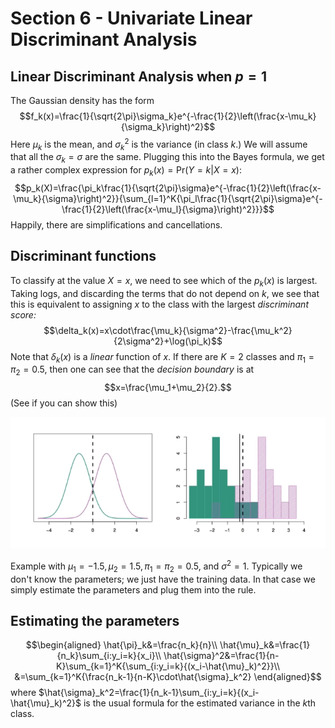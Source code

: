 # Section 6 - Univariate Linear Discriminant Analysis
## Linear Discriminant Analysis when $p=1$
The Gaussian density has the form
$$f_k(x)=\frac{1}{\sqrt{2\pi}\sigma_k}e^{-\frac{1}{2}\left(\frac{x-\mu_k}{\sigma_k}\right)^2}$$
Here $\mu_k$ is the mean, and $\sigma_k^2$ is the variance (in class $k.$) We will assume that all the $\sigma_k=\sigma$ are the same.
Plugging this into the Bayes formula, we get a rather complex expression for $p_k(x)=\text{Pr}(Y=k|X=x):$
$$p_k(X)=\frac{\pi_k\frac{1}{\sqrt{2\pi}\sigma}e^{-\frac{1}{2}\left(\frac{x-\mu_k}{\sigma}\right)^2}}{\sum_{l=1}^K{\pi_l\frac{1}{\sqrt{2\pi}\sigma}e^{-\frac{1}{2}\left(\frac{x-\mu_l}{\sigma}\right)^2}}}$$
Happily, there are simplifications and cancellations.
## Discriminant functions
To classify at the value $X=x,$ we need to see which of the $p_k(x)$ is largest. Taking logs, and discarding the terms that do not depend on $k,$ we see that this is equivalent to assigning $x$ to the class with the largest _discriminant score:_
$$\delta_k(x)=x\cdot\frac{\mu_k}{\sigma^2}-\frac{\mu_k^2}{2\sigma^2}+\log(\pi_k)$$
Note that $\delta_k(x)$ is a _linear_ function of $x.$
If there are $K=2$ classes and $\pi_1=\pi_2=0.5,$ then one can see that the _decision boundary_ is at
$$x=\frac{\mu_1+\mu_2}{2}.$$
(See if you can show this)

![](images/func.png)

Example with $\mu_1=-1.5,\mu_2=1.5,\pi_1=\pi_2=0.5,$ and $\sigma^2=1.$
Typically we don't know the parameters; we just have the training data. In that case we simply estimate the parameters and plug them into the rule.
## Estimating the parameters
$$\begin{aligned}
\hat{\pi}_k&=\frac{n_k}{n}\\
\hat{\mu}_k&=\frac{1}{n_k}\sum_{i:y_i=k}{x_i}\\
\hat{\sigma}^2&=\frac{1}{n-K}\sum_{k=1}^K{\sum_{i:y_i=k}{(x_i-\hat{\mu}_k)^2}}\\
&=\sum_{k=1}^K{\frac{n_k-1}{n-K}\cdot\hat{\sigma}_k^2}
\end{aligned}$$
where $\hat{\sigma}_k^2=\frac{1}{n_k-1}\sum_{i:y_i=k}{(x_i-\hat{\mu}_k)^2}$ is the usual formula for the estimated variance in the $k$th class.